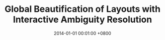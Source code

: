 ---
title:          "Global Beautification of Layouts with Interactive Ambiguity Resolution"
date:           2014-01-01 00:01:00 +0800
selected:       true
pub:            "ACM User Interface Software and Technology Symposium"
pub_date:       "2014"
# abstract: >-
cover:          /assets/images/covers/layout_uist_2014.jpg
authors:
- Pengfei Xu
- Hongbo Fu
- Takeo Igarashi
- Chiew-Lan Tai
links:
  # Paper: 
  # Project: 
---